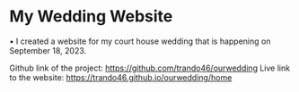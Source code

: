 # My Wedding Website

• I created a website for my court house wedding that is happening on September 18, 2023. 

Github link of the project: https://github.com/trando46/ourwedding
Live link to the website: https://trando46.github.io/ourwedding/home 